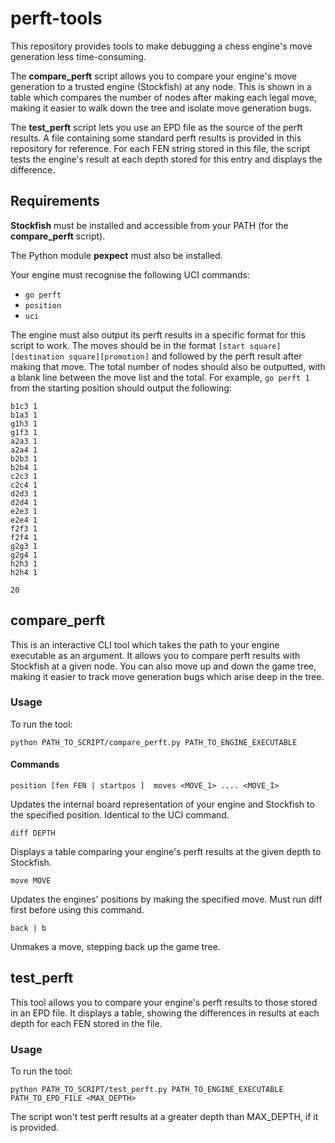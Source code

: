 # perft-tools
This repository provides tools to make debugging a chess engine's move generation less time-consuming.

The **compare_perft** script allows you to compare your engine's move generation to a trusted engine (Stockfish)
at any node. This is shown in a table which compares the number of nodes after making each legal move, making
it easier to walk down the tree and isolate move generation bugs.

The **test_perft** script lets you use an EPD file as the source of the perft results. A file containing some
standard perft results is provided in this repository for reference. For each FEN string stored in this file,
the script tests the engine's result at each depth stored for this entry and displays the difference.

## Requirements
**Stockfish** must be installed and accessible from your PATH (for the **compare_perft** script).

The Python module **pexpect** must also be installed.

Your engine must recognise the following UCI commands:
- `go perft`
- `position`
- `uci`

The engine must also output its perft results in a specific format for this script to work.
The moves should be in the format `[start square][destination square][promotion]` and followed by the
perft result after making that move. The total number of nodes should also be outputted, with a blank
line between the move list and the total. For example, `go perft 1` from the starting
position should output the following:

```
b1c3 1
b1a3 1
g1h3 1
g1f3 1
a2a3 1
a2a4 1
b2b3 1
b2b4 1
c2c3 1
c2c4 1
d2d3 1
d2d4 1
e2e3 1
e2e4 1
f2f3 1
f2f4 1
g2g3 1
g2g4 1
h2h3 1
h2h4 1

20
```

## compare_perft
This is an interactive CLI tool which takes the path to your engine executable as an argument.
It allows you to compare perft results with Stockfish at a given node.
You can also move up and down the game tree, making it easier to track move generation bugs which arise
deep in the tree.

### Usage
To run the tool:

`python PATH_TO_SCRIPT/compare_perft.py PATH_TO_ENGINE_EXECUTABLE`

#### Commands
`position [fen FEN | startpos ]  moves <MOVE_1> .... <MOVE_I>`

Updates the internal board representation of your engine and Stockfish to the specified position. Identical to the UCI command.

`diff DEPTH`

Displays a table comparing your engine's perft results at the given depth to Stockfish.

`move MOVE`

Updates the engines' positions by making the specified move. Must run diff first before using this command.

`back | b`

Unmakes a move, stepping back up the game tree.

## test_perft
This tool allows you to compare your engine's perft results to those stored in an EPD file.
It displays a table, showing the differences in results at each depth for each FEN stored in the file.

### Usage
To run the tool:

`python PATH_TO_SCRIPT/test_perft.py PATH_TO_ENGINE_EXECUTABLE PATH_TO_EPD_FILE <MAX_DEPTH>`

The script won't test perft results at a greater depth than MAX_DEPTH, if it is provided.
